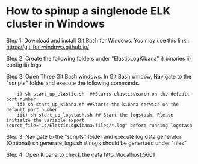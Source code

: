 # How to spinup a singlenode ELK cluster in Windows

Step 1: Download and install Git Bash for Windows.
		You may use this link : https://git-for-windows.github.io/

Step 2: Create the following folders under "ElasticLogKibana"
		i) binaries
		ii) config
		iii) logs 		

Step 2: Open Three Git Bash windows. In Git Bash window, Navigate to the "scripts" folder and execute the following commands.

		i) sh start_up_elastic.sh  ##Starts elasticsearch on the default port number
		ii) sh start_up_kibana.sh ##Starts the kibana service on the default port number
		iii) sh start_up_logstash.sh ## Start the logstash. Please initialze the variable export source_file="C:/ElasticLogKibana/files/*.log" before running logstash



Step 3: Navigate to the "scripts" folder and execute log data generator (Optional)
		sh generate_logs.sh  ##logs should be genertaed under "files"


Step 4: Open Kibana to check the data
		http://localhost:5601

